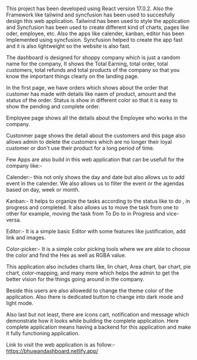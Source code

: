 This project has been developed using React version 17.0.2. Also the Framework like tailwind and syncfusion has been used to succesfully design this web application. Tailwind has been used to style the application and Syncfusion has been used to create different kind of charts, pages like oder, employee, etc. Also the apps like calender, kanban, editor has been Implemented using syncfusion. Syncfusion helped to create the app fast and it is also lightweight so the website is also fast.

  The dashboard is designed for shoppy company which is just a random name for the company, It shows the Total Earning, total order, total customers, total refunds and total products of the company so that you know the important things clearly on the landing page.
  
  In the first page, we have orders which shows about the order that customer has made with details like naem of product, amount and the status of the order. Status is show in different color so that it is easy to show the pending and complete order.
  
  Employee page shows all the details about the Employee who works in the company.
  
  Custonmer page shows the detail about the customers and this page also allows admin to delete the customers which are no longer their loyal customer or don't use their product for a long period of time.
  
  Few Apps are also build in this web application that can be usefull for the company like:-
  
  Calender:- this not only shows the day and date but also allows us to add event in the calender. We also allows us to filter the event or the agendas based on day, week or month.
  
  Kanban:- It helps to organize the tasks according to the status like to do , in progress and completed. It also allows us to move the task from one to other for example, moving the task from To Do to in Progress and vice-versa.
  
  Editor:- It is a simple basic Editor with some features like justification, add link and images.
  
  Color-picker:- It is a simple color picking tools where we are able to choose the color and find the Hex as well as RGBA value.
  
  This application also includes charts like,  lin chart, Area chart, bar chart, pie chart, color-mapping, and many more which helps the admin to get the better vision for the things going around in the company.
  
  
 Beside this users are also allowedd to change the theme color of the application. Also there is dedicated button to change into dark mode and light mode.
 
 Also last but not least, there are icons cart, notification and message which demonstrate how it looks while building the complete application. Here complete application means having a backend for this application and make it fully functioning application.
 
 Link to visit the web application is as follow:-
 https://bhuwandashboard.netlify.app/
